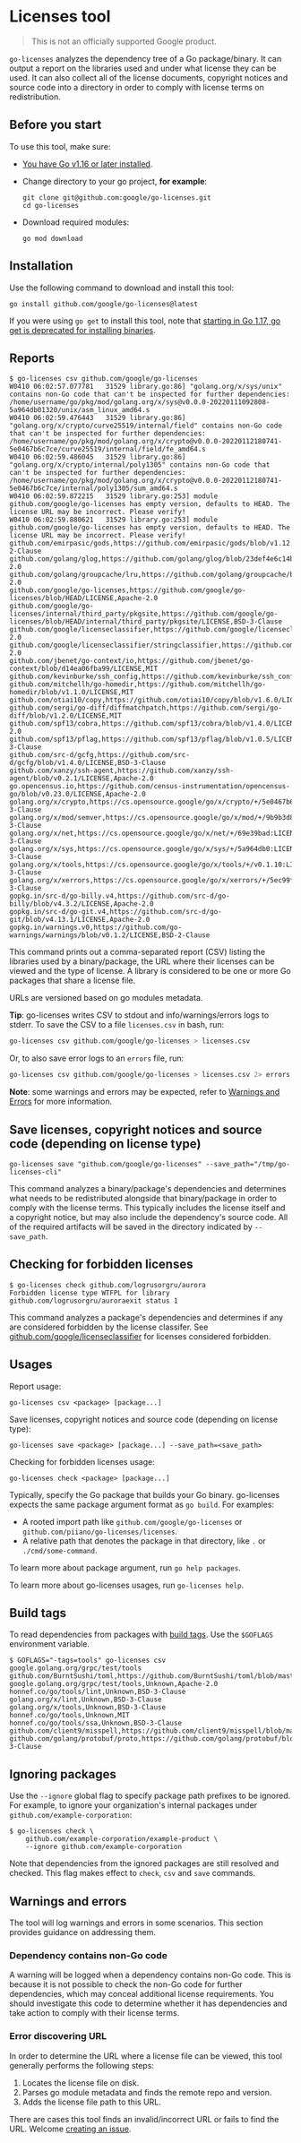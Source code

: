 # Licenses tool

> This is not an officially supported Google product.

`go-licenses` analyzes the dependency tree of a Go package/binary. It can output a
report on the libraries used and under what license they can be used. It can
also collect all of the license documents, copyright notices and source code
into a directory in order to comply with license terms on redistribution.

## Before you start

To use this tool, make sure:

* [You have Go v1.16 or later installed](https://golang.org/dl/).
* Change directory to your go project, **for example**:

  ```shell
  git clone git@github.com:google/go-licenses.git
  cd go-licenses
  ```

* Download required modules:

  ```shell
  go mod download
  ```

## Installation

Use the following command to download and install this tool:

```shell
go install github.com/google/go-licenses@latest
```

If you were using `go get` to install this tool, note that
[starting in Go 1.17, go get is deprecated for installing binaries](https://go.dev/doc/go-get-install-deprecation).

## Reports

```shell
$ go-licenses csv github.com/google/go-licenses
W0410 06:02:57.077781   31529 library.go:86] "golang.org/x/sys/unix" contains non-Go code that can't be inspected for further dependencies:
/home/username/go/pkg/mod/golang.org/x/sys@v0.0.0-20220111092808-5a964db01320/unix/asm_linux_amd64.s
W0410 06:02:59.476443   31529 library.go:86] "golang.org/x/crypto/curve25519/internal/field" contains non-Go code that can't be inspected for further dependencies:
/home/username/go/pkg/mod/golang.org/x/crypto@v0.0.0-20220112180741-5e0467b6c7ce/curve25519/internal/field/fe_amd64.s
W0410 06:02:59.486045   31529 library.go:86] "golang.org/x/crypto/internal/poly1305" contains non-Go code that can't be inspected for further dependencies:
/home/username/go/pkg/mod/golang.org/x/crypto@v0.0.0-20220112180741-5e0467b6c7ce/internal/poly1305/sum_amd64.s
W0410 06:02:59.872215   31529 library.go:253] module github.com/google/go-licenses has empty version, defaults to HEAD. The license URL may be incorrect. Please verify!
W0410 06:02:59.880621   31529 library.go:253] module github.com/google/go-licenses has empty version, defaults to HEAD. The license URL may be incorrect. Please verify!
github.com/emirpasic/gods,https://github.com/emirpasic/gods/blob/v1.12.0/LICENSE,BSD-2-Clause
github.com/golang/glog,https://github.com/golang/glog/blob/23def4e6c14b/LICENSE,Apache-2.0
github.com/golang/groupcache/lru,https://github.com/golang/groupcache/blob/41bb18bfe9da/LICENSE,Apache-2.0
github.com/google/go-licenses,https://github.com/google/go-licenses/blob/HEAD/LICENSE,Apache-2.0
github.com/google/go-licenses/internal/third_party/pkgsite,https://github.com/google/go-licenses/blob/HEAD/internal/third_party/pkgsite/LICENSE,BSD-3-Clause
github.com/google/licenseclassifier,https://github.com/google/licenseclassifier/blob/3043a050f148/LICENSE,Apache-2.0
github.com/google/licenseclassifier/stringclassifier,https://github.com/google/licenseclassifier/blob/3043a050f148/stringclassifier/LICENSE,Apache-2.0
github.com/jbenet/go-context/io,https://github.com/jbenet/go-context/blob/d14ea06fba99/LICENSE,MIT
github.com/kevinburke/ssh_config,https://github.com/kevinburke/ssh_config/blob/01f96b0aa0cd/LICENSE,MIT
github.com/mitchellh/go-homedir,https://github.com/mitchellh/go-homedir/blob/v1.1.0/LICENSE,MIT
github.com/otiai10/copy,https://github.com/otiai10/copy/blob/v1.6.0/LICENSE,MIT
github.com/sergi/go-diff/diffmatchpatch,https://github.com/sergi/go-diff/blob/v1.2.0/LICENSE,MIT
github.com/spf13/cobra,https://github.com/spf13/cobra/blob/v1.4.0/LICENSE.txt,Apache-2.0
github.com/spf13/pflag,https://github.com/spf13/pflag/blob/v1.0.5/LICENSE,BSD-3-Clause
github.com/src-d/gcfg,https://github.com/src-d/gcfg/blob/v1.4.0/LICENSE,BSD-3-Clause
github.com/xanzy/ssh-agent,https://github.com/xanzy/ssh-agent/blob/v0.2.1/LICENSE,Apache-2.0
go.opencensus.io,https://github.com/census-instrumentation/opencensus-go/blob/v0.23.0/LICENSE,Apache-2.0
golang.org/x/crypto,https://cs.opensource.google/go/x/crypto/+/5e0467b6:LICENSE,BSD-3-Clause
golang.org/x/mod/semver,https://cs.opensource.google/go/x/mod/+/9b9b3d81:LICENSE,BSD-3-Clause
golang.org/x/net,https://cs.opensource.google/go/x/net/+/69e39bad:LICENSE,BSD-3-Clause
golang.org/x/sys,https://cs.opensource.google/go/x/sys/+/5a964db0:LICENSE,BSD-3-Clause
golang.org/x/tools,https://cs.opensource.google/go/x/tools/+/v0.1.10:LICENSE,BSD-3-Clause
golang.org/x/xerrors,https://cs.opensource.google/go/x/xerrors/+/5ec99f83:LICENSE,BSD-3-Clause
gopkg.in/src-d/go-billy.v4,https://github.com/src-d/go-billy/blob/v4.3.2/LICENSE,Apache-2.0
gopkg.in/src-d/go-git.v4,https://github.com/src-d/go-git/blob/v4.13.1/LICENSE,Apache-2.0
gopkg.in/warnings.v0,https://github.com/go-warnings/warnings/blob/v0.1.2/LICENSE,BSD-2-Clause
```

This command prints out a comma-separated report (CSV) listing the libraries
used by a binary/package, the URL where their licenses can be viewed and the
type of license. A library is considered to be one or more Go packages that
share a license file.

URLs are versioned based on go modules metadata.

**Tip**: go-licenses writes CSV to stdout and info/warnings/errors logs to stderr.
To save the CSV to a file `licenses.csv` in bash, run:

```bash
go-licenses csv github.com/google/go-licenses > licenses.csv
```

Or, to also save error logs to an `errors` file, run:

```bash
go-licenses csv github.com/google/go-licenses > licenses.csv 2> errors
```

**Note**: some warnings and errors may be expected, refer to [Warnings and Errors](#warnings-and-errors) for more information.

## Save licenses, copyright notices and source code (depending on license type)

```shell
go-licenses save "github.com/google/go-licenses" --save_path="/tmp/go-licenses-cli"
```

This command analyzes a binary/package's dependencies and determines what needs
to be redistributed alongside that binary/package in order to comply with the
license terms. This typically includes the license itself and a copyright
notice, but may also include the dependency's source code. All of the required
artifacts will be saved in the directory indicated by `--save_path`.

## Checking for forbidden licenses

```shell
$ go-licenses check github.com/logrusorgru/aurora
Forbidden license type WTFPL for library github.com/logrusorgru/auroraexit status 1
```

This command analyzes a package's dependencies and determines if any are
considered forbidden by the license classifer. See
[github.com/google/licenseclassifier](https://github.com/google/licenseclassifier/blob/842c0d70d7027215932deb13801890992c9ba364/license_type.go#L323)
for licenses considered forbidden.

## Usages

Report usage:

```shell
go-licenses csv <package> [package...]
```

Save licenses, copyright notices and source code (depending on license type):

```shell
go-licenses save <package> [package...] --save_path=<save_path>
```

Checking for forbidden licenses usage:

```shell
go-licenses check <package> [package...]
```

Typically, specify the Go package that builds your Go binary.
go-licenses expects the same package argument format as `go build`.  For examples:

* A rooted import path like `github.com/google/go-licenses` or `github.com/piiano/go-licenses/licenses`.
* A relative path that denotes the package in that directory, like `.` or `./cmd/some-command`.

To learn more about package argument, run `go help packages`.

To learn more about go-licenses usages, run `go-licenses help`.

## Build tags

To read dependencies from packages with
[build tags](https://golang.org/pkg/go/build/#hdr-Build_Constraints). Use the
`$GOFLAGS` environment variable.

```shell
$ GOFLAGS="-tags=tools" go-licenses csv google.golang.org/grpc/test/tools
github.com/BurntSushi/toml,https://github.com/BurntSushi/toml/blob/master/COPYING,MIT
google.golang.org/grpc/test/tools,Unknown,Apache-2.0
honnef.co/go/tools/lint,Unknown,BSD-3-Clause
golang.org/x/lint,Unknown,BSD-3-Clause
golang.org/x/tools,Unknown,BSD-3-Clause
honnef.co/go/tools,Unknown,MIT
honnef.co/go/tools/ssa,Unknown,BSD-3-Clause
github.com/client9/misspell,https://github.com/client9/misspell/blob/master/LICENSE,MIT
github.com/golang/protobuf/proto,https://github.com/golang/protobuf/blob/master/proto/LICENSE,BSD-3-Clause
```

## Ignoring packages

Use the `--ignore` global flag to specify package path prefixes to be ignored.
For example, to ignore your organization's internal packages under `github.com/example-corporation`:

```shell
$ go-licenses check \
    github.com/example-corporation/example-product \
    --ignore github.com/example-corporation
```

Note that dependencies from the ignored packages are still resolved and checked.
This flag makes effect to `check`, `csv` and `save` commands.

## Warnings and errors

The tool will log warnings and errors in some scenarios. This section provides
guidance on addressing them.

### Dependency contains non-Go code

A warning will be logged when a dependency contains non-Go code. This is because
it is not possible to check the non-Go code for further dependencies, which may
conceal additional license requirements. You should investigate this code to
determine whether it has dependencies and take action to comply with their
license terms.

### Error discovering URL

In order to determine the URL where a license file can be viewed, this tool
generally performs the following steps:

1. Locates the license file on disk.
2. Parses go module metadata and finds the remote repo and version.
3. Adds the license file path to this URL.

There are cases this tool finds an invalid/incorrect URL or fails to find the URL.
Welcome [creating an issue](https://github.com/google/go-licenses/issues).
